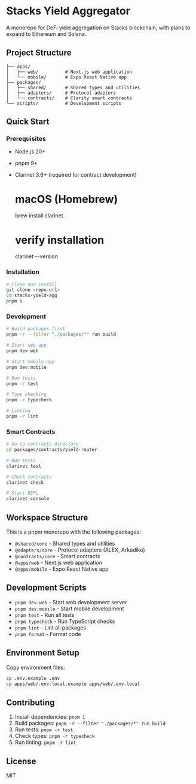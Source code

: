 # Stacks Yield Aggregator

A monorepo for DeFi yield aggregation on Stacks blockchain, with plans to expand to Ethereum and Solana.

## Project Structure

```
├── apps/
│   ├── web/          # Next.js web application
│   └── mobile/       # Expo React Native app
├── packages/
│   ├── shared/       # Shared types and utilities
│   ├── adapters/     # Protocol adapters
│   └── contracts/    # Clarity smart contracts
└── scripts/          # Development scripts
```

## Quick Start

### Prerequisites

- Node.js 20+
- pnpm 9+
- Clarinet 3.6+ (required for contract development)

    # macOS (Homebrew)
    brew install clarinet

    # verify installation
    clarinet --version

### Installation

```bash
# Clone and install
git clone <repo-url>
cd stacks-yield-agg
pnpm i
```

### Development

```bash
# Build packages first
pnpm -r --filter "./packages/*" run build

# Start web app
pnpm dev:web

# Start mobile app
pnpm dev:mobile

# Run tests
pnpm -r test

# Type checking
pnpm -r typecheck

# Linting
pnpm -r lint
```

### Smart Contracts

```bash
# Go to contracts directory
cd packages/contracts/yield-router

# Run tests
clarinet test

# Check contracts
clarinet check

# Start REPL
clarinet console
```

## Workspace Structure

This is a pnpm monorepo with the following packages:

- `@shared/core` - Shared types and utilities
- `@adapters/core` - Protocol adapters (ALEX, Arkadiko)
- `@contracts/core` - Smart contracts
- `@apps/web` - Next.js web application
- `@apps/mobile` - Expo React Native app

## Development Scripts

- `pnpm dev:web` - Start web development server
- `pnpm dev:mobile` - Start mobile development
- `pnpm test` - Run all tests
- `pnpm typecheck` - Run TypeScript checks
- `pnpm lint` - Lint all packages
- `pnpm format` - Format code

## Environment Setup

Copy environment files:
```bash
cp .env.example .env
cp apps/web/.env.local.example apps/web/.env.local
```

## Contributing

1. Install dependencies: `pnpm i`
2. Build packages: `pnpm -r --filter "./packages/*" run build`
3. Run tests: `pnpm -r test`
4. Check types: `pnpm -r typecheck`
5. Run linting: `pnpm -r lint`

## License

MIT
